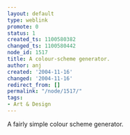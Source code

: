 ```yaml
---
layout: default
type: weblink
promote: 0
status: 1
created_ts: 1100580382
changed_ts: 1100580442
node_id: 1517
title: A colour-scheme generator.
author: anj
created: '2004-11-16'
changed: '2004-11-16'
redirect_from: []
permalink: "/node/1517/"
tags:
- Art & Design
---
```

A fairly simple colour scheme generator.
